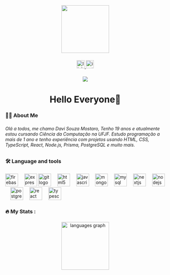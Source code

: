 <div align="center">
  <img height="150em" src="https://media1.giphy.com/media/v1.Y2lkPTc5MGI3NjExajE0MHJvOGJqYWVoYXY1MXp5dmxmN2Vvem1qa3Blc3RzcW4wazNmdyZlcD12MV9pbnRlcm5hbF9naWZfYnlfaWQmY3Q9Zw/78XCFBGOlS6keY1Bil/giphy.gif"  />
</div>

###

<div align="center">
  <a href="https://www.linkedin.com/in/davi-mostaro-05a569361/" target="_blank">
    <img src="https://img.shields.io/static/v1?message=LinkedIn&logo=linkedin&label=&color=0077B5&logoColor=white&labelColor=&style=for-the-badge" height="25em" alt="linkedin logo"  />
  </a>
  <a href="https://www.instagram.com/_davimostaro/">
    <img src="https://img.shields.io/static/v1?message=Instagram&logo=instagram&label=&color=E4405F&logoColor=white&labelColor=&style=for-the-badge" height="25em" alt="instagram logo"  />
  </a>
</div>

###

<div align="center">
  <img src="https://profile-counter.glitch.me/DaviMostaro/count.svg?"  />
</div>

###

<h1 align="center">Hello Everyone👋</h1>

###

<h3 align="left">👩‍💻  About Me</h3>

###

<h6 align="left">Olá a todos, me chamo Davi Souza Mostaro, Tenho 19 anos e atualmente estou cursando Ciência da Computação na UFJF. Estudo programação a mais de 1 ano e tenho experiência com projetos usando HTML, CSS, TypeScript, React, Node.js, Prisma, PostgreSQL e muito mais.</h6>

###

<h3 align="left">🛠 Language and tools</h3>

###

<div align="left">
  <img src="https://cdn.jsdelivr.net/gh/devicons/devicon/icons/firebase/firebase-plain-wordmark.svg" height="40em" width="40em" alt="firebase logo"  />
  <img width="12em" />

  <img src="https://cdn.jsdelivr.net/gh/devicons/devicon/icons/express/express-original.svg" height="40em" width="40em" alt="express logo"  />

  <img src="https://cdn.jsdelivr.net/gh/devicons/devicon/icons/git/git-original.svg" height="40em" width="40em" alt="git logo"  />
  <img width="12em" />
  <img src="https://cdn.jsdelivr.net/gh/devicons/devicon/icons/html5/html5-original.svg" height="40em" width="40em" alt="html5 logo"  />
  <img width="12em" />
  <img src="https://cdn.jsdelivr.net/gh/devicons/devicon/icons/javascript/javascript-original.svg" height="40em" width="40em" alt="javascript logo"  />
  <img width="12em" />
  <img src="https://cdn.jsdelivr.net/gh/devicons/devicon/icons/mongodb/mongodb-original.svg" height="40em" width="40em" alt="mongodb logo"  />
  <img width="12em" />
  <img src="https://cdn.jsdelivr.net/gh/devicons/devicon/icons/mysql/mysql-original.svg" height="40em" width="40em" alt="mysql logo"  />
  <img width="12em" />
  <img src="https://cdn.jsdelivr.net/gh/devicons/devicon/icons/nextjs/nextjs-original.svg" height="40em" width="40em" alt="nextjs logo"  />
  <img width="12em" />
  <img src="https://cdn.jsdelivr.net/gh/devicons/devicon/icons/nodejs/nodejs-original.svg" height="40em" width="40em" alt="nodejs logo"  />
  <img width="12em" />
  <img src="https://cdn.jsdelivr.net/gh/devicons/devicon/icons/postgresql/postgresql-original.svg" height="40em" width="40em" alt="postgresql logo"  />
  <img width="12em" />

  <img src="https://cdn.jsdelivr.net/gh/devicons/devicon/icons/react/react-original.svg" height="40" width="40em" alt="react logo"  />
  <img width="12em" />

  <img src="https://cdn.jsdelivr.net/gh/devicons/devicon/icons/typescript/typescript-original.svg" height="40em" width="40em" alt="typescript logo"  />
</div>

###

<h3 align="left">🔥   My Stats :</h3>

###

<div align="center">
  <img src="https://github-readme-stats.vercel.app/api/top-langs?username=DaviMostaro&locale=en&hide_title=false&layout=compact&card_width=320&langs_count=4&theme=highcontrast&hide_border=false&order=2" height="150em" alt="languages graph"  />
</div>

###
